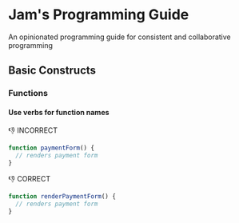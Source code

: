 # Jam's Programming Guide
An opinionated programming guide for consistent and collaborative programming

## Basic Constructs

### Functions

#### Use verbs for function names
:-1: INCORRECT
```js
function paymentForm() {
  // renders payment form
}
```

:-1: CORRECT
```js
function renderPaymentForm() {
  // renders payment form
}
```
